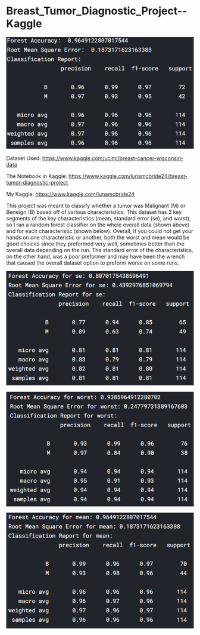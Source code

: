 # Breast_Tumor_Diagnostic_Project--Kaggle

![Overall](https://github.com/Luna-McBride/Kaggle_Personal_Projects/blob/master/Data%20Classification/Breast_Tumor_Diagnostic_Project/overall.png)

Dataset Used: https://www.kaggle.com/uciml/breast-cancer-wisconsin-data

The Notebook in Kaggle: https://www.kaggle.com/lunamcbride24/breast-tumor-diagnostic-project

My Kaggle: https://www.kaggle.com/lunamcbride24

This project was meant to classify whether a tumor was Malignant (M) or Beneign (B) based off of various characteristics. This dataset has 3 key segments of the key characteristics (mean, standard error (se), and worst), so I ran a random forest classifier on the whole overall data (shown above) and for each characteristic (shown below). Overall, if you could not get your hands on one characteristic or another, both the worst and mean would be good choices since they preformed very well, sometimes better than the overall data depending on the run. The standard error of the characteristics, on the other hand, was a poor preformer and may have been the wrench that caused the overall dataset option to preform worse on some runs. 

![se](https://github.com/Luna-McBride/Kaggle_Personal_Projects/blob/master/Data%20Classification/Breast_Tumor_Diagnostic_Project/se.png)

![worst](https://github.com/Luna-McBride/Kaggle_Personal_Projects/blob/master/Data%20Classification/Breast_Tumor_Diagnostic_Project/worst.png)

![mean](https://github.com/Luna-McBride/Kaggle_Personal_Projects/blob/master/Data%20Classification/Breast_Tumor_Diagnostic_Project/mean.png)
